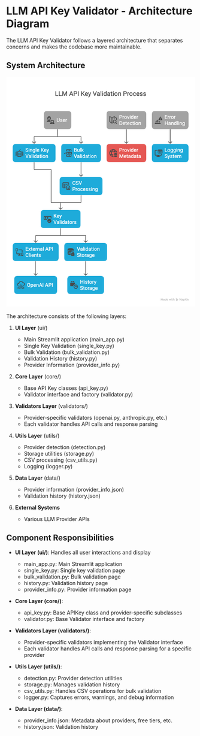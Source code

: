 # LLM API Key Validator - Architecture Diagram

The LLM API Key Validator follows a layered architecture that separates concerns and makes the codebase more maintainable.

## System Architecture

![Architecture Diagram](../images/Architecture.png)

The architecture consists of the following layers:

1. **UI Layer** (ui/)
   - Main Streamlit application (main_app.py)
   - Single Key Validation (single_key.py)
   - Bulk Validation (bulk_validation.py)
   - Validation History (history.py)
   - Provider Information (provider_info.py)

2. **Core Layer** (core/)
   - Base API Key classes (api_key.py)
   - Validator interface and factory (validator.py)

3. **Validators Layer** (validators/)
   - Provider-specific validators (openai.py, anthropic.py, etc.)
   - Each validator handles API calls and response parsing

4. **Utils Layer** (utils/)
   - Provider detection (detection.py)
   - Storage utilities (storage.py)
   - CSV processing (csv_utils.py)
   - Logging (logger.py)

5. **Data Layer** (data/)
   - Provider information (provider_info.json)
   - Validation history (history.json)

6. **External Systems**
   - Various LLM Provider APIs

## Component Responsibilities

- **UI Layer (ui/)**: Handles all user interactions and display
  - main_app.py: Main Streamlit application
  - single_key.py: Single key validation page
  - bulk_validation.py: Bulk validation page
  - history.py: Validation history page
  - provider_info.py: Provider information page

- **Core Layer (core/)**:
  - api_key.py: Base APIKey class and provider-specific subclasses
  - validator.py: Base Validator interface and factory

- **Validators Layer (validators/)**:
  - Provider-specific validators implementing the Validator interface
  - Each validator handles API calls and response parsing for a specific provider

- **Utils Layer (utils/)**:
  - detection.py: Provider detection utilities
  - storage.py: Manages validation history
  - csv_utils.py: Handles CSV operations for bulk validation
  - logger.py: Captures errors, warnings, and debug information

- **Data Layer (data/)**:
  - provider_info.json: Metadata about providers, free tiers, etc.
  - history.json: Validation history
